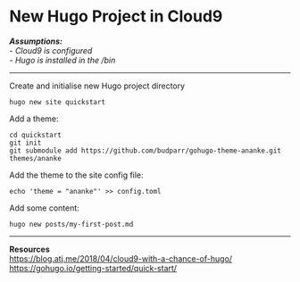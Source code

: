 # New Hugo Project in Cloud9

***Assumptions:***  
*- Cloud9 is configured*  
*- Hugo is installed in the /bin*

---

Create and initialise new Hugo project directory
```
hugo new site quickstart
```

Add a theme:
```
cd quickstart  
git init  
git submodule add https://github.com/budparr/gohugo-theme-ananke.git themes/ananke
```
Add the theme to the site config file:
```
echo 'theme = "ananke"' >> config.toml
```  
Add some content:
```
hugo new posts/my-first-post.md
```
---
**Resources**  
https://blog.atj.me/2018/04/cloud9-with-a-chance-of-hugo/  
https://gohugo.io/getting-started/quick-start/